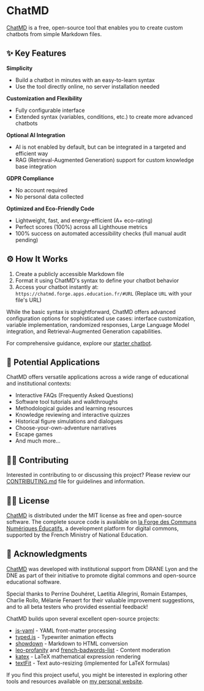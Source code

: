 # ChatMD

[ChatMD](https://chatmd.forge.apps.education.fr/) is a free, open-source tool that enables you to create custom chatbots from simple Markdown files.

## ✨ Key Features

**Simplicity**
- Build a chatbot in minutes with an easy-to-learn syntax
- Use the tool directly online, no server installation needed

**Customization and Flexibility**
- Fully configurable interface
- Extended syntax (variables, conditions, etc.) to create more advanced chatbots

**Optional AI Integration**
- AI is not enabled by default, but can be integrated in a targeted and efficient way
- RAG (Retrieval-Augmented Generation) support for custom knowledge base integration

**GDPR Compliance**
- No account required
- No personal data collected

**Optimized and Eco-Friendly Code**
- Lightweight, fast, and energy-efficient (A+ eco-rating)
- Perfect scores (100%) across all Lighthouse metrics
- 100% success on automated accessibility checks (full manual audit pending)

## ⚙️ How It Works

1. Create a publicly accessible Markdown file
2. Format it using ChatMD's syntax to define your chatbot behavior
3. Access your chatbot instantly at: `https://chatmd.forge.apps.education.fr/#URL` (Replace `URL` with your file's URL)

While the basic syntax is straightforward, ChatMD offers advanced configuration options for sophisticated use cases: interface customization, variable implementation, randomized responses, Large Language Model integration, and Retrieval-Augmented Generation capabilities.

For comprehensive guidance, explore our [starter chatbot](https://chatmd.forge.apps.education.fr/).

## 🎯 Potential Applications

ChatMD offers versatile applications across a wide range of educational and institutional contexts:

- Interactive FAQs (Frequently Asked Questions)
- Software tool tutorials and walkthroughs
- Methodological guides and learning resources
- Knowledge reviewing and interactive quizzes
- Historical figure simulations and dialogues
- Choose-your-own-adventure narratives
- Escape games
- And much more...

## 🙋‍♀️ Contributing

Interested in contributing to or discussing this project? Please review our [CONTRIBUTING.md](https://forge.apps.education.fr/chatMD/chatMD.forge.apps.education.fr/-/blob/main/CONTRIBUTING.md?ref_type=heads) file for guidelines and information.

## 👩‍⚖️ License

[ChatMD](https://chatmd.forge.apps.education.fr/) is distributed under the MIT license as free and open-source software. The complete source code is available on [la Forge des Communs Numériques Éducatifs](https://forge.apps.education.fr/chatMD/chatMD.forge.apps.education.fr), a development platform for digital commons, supported by the French Ministry of National Education.

## 🙏 Acknowledgments

[ChatMD](https://chatmd.forge.apps.education.fr/) was developed with institutional support from DRANE Lyon and the DNE as part of their initiative to promote digital commons and open-source educational software.

Special thanks to Perrine Douhéret, Laetitia Allegrini, Romain Estampes, Charlie Rollo, Mélanie Fenaert for their valuable improvement suggestions, and to all beta testers who provided essential feedback!

ChatMD builds upon several excellent open-source projects:

- [js-yaml](https://github.com/nodeca/js-yaml) - YAML front-matter processing
- [typed.js](https://github.com/mattboldt/typed.js) - Typewriter animation effects
- [showdown](https://github.com/showdownjs/showdown) - Markdown to HTML conversion
- [leo-profanity](https://github.com/jojoee/leo-profanity) and [french-badwords-list](https://github.com/darwiin/french-badwords-list/) - Content moderation
- [katex](https://katex.org/) - LaTeX mathematical expression rendering
- [textFit](https://github.com/STRML/textFit) - Text auto-resizing (implemented for LaTeX formulas)

If you find this project useful, you might be interested in exploring other tools and resources available on [my personal website](https://eyssette.forge.apps.education.fr/).